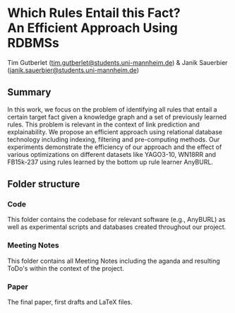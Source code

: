 # Which Rules Entail this Fact? <br> An Efficient Approach Using RDBMSs
Tim Gutberlet (tim.gutberlet@students.uni-mannheim.de) & Janik Sauerbier (janik.sauerbier@students.uni-mannheim.de)

## Summary
In this work, we focus on the problem of identifying all rules that entail a certain target fact given a knowledge graph and a set of previously learned rules. This problem is relevant in the context of link prediction and explainability. We propose an efficient approach using relational database technology including indexing, filtering and pre-computing methods. Our experiments demonstrate the efficiency of our approach and the effect of various optimizations on different datasets like YAGO3-10, WN18RR and FB15k-237 using rules learned by the bottom up rule learner AnyBURL.

## Folder structure

### Code
This folder contains the codebase for relevant software (e.g., AnyBURL) as well as experimental scripts and databases created throughout our project.

### Meeting Notes
This folder contains all Meeting Notes including the aganda and resulting ToDo's within the context of the project.

### Paper
The final paper, first drafts and LaTeX files.
